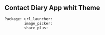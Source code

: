 ## Contact Diary App whit Theme

```bash
Package: url_launcher:
         image_picker: 
         share_plus: 
```


